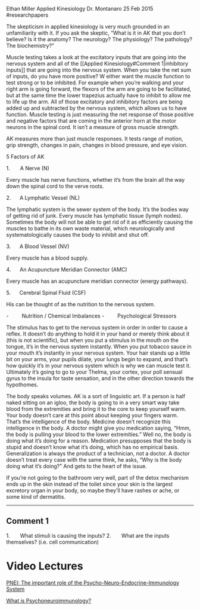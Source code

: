 Ethan Miller
Applied Kinesiology
Dr. Montanaro
25 Feb 2015
#researchpapers

The skepticism in applied kinesiology is very much grounded in an unfamiliarity with it. If you ask the skeptic, “What is it in AK that you don’t believe? Is it the anatomy? The neurology? The physiology? The pathology? The biochemistry?”

Muscle testing takes a look at the excitatory inputs that are going into the nervous system and all of the [[Applied Kinesiology#Comment 1|inhibitory inputs]] that are going into the nervous system. When you take the net sum of inputs, do you have more positive? W either want the muscle function to test strong or to be inhibited. For example when you’re walking and your right arm is going forward, the flexors of the arm are going to be facilitated, but at the same time the lower trapezius actually have to inhibit to allow me to life up the arm. All of those excitatory and inhibitory factors are being added up and subtracted by the nervous system, which allows us to have function. Muscle testing is just measuring the net response of those positive and negative factors that are coming in the anterior horn at the motor neurons in the spinal cord. It isn’t a measure of gross muscle strength.

AK measures more than just muscle responses. It tests range of motion, grip strength, changes in pain, changes in blood pressure, and eye vision.

5 Factors of AK

1.       A Nerve (N)

Every muscle has nerve functions, whether it’s from the brain all the way down the spinal cord to the verve roots.

2.      A Lymphatic Vessel (NL)

The lymphatic system is the sewer system of the body. It’s the bodies way of getting rid of junk. Every muscle has lymphatic tissue (lymph nodes). Sometimes the body will not be able to get rid of it as efficiently causing the muscles to bathe in its own waste material, which neurologically and systematologically causes the body to inhibit and shut off.

3.      A Blood Vessel (NV)

Every muscle has a blood supply.

4.      An Acupuncture Meridian Connector (AMC)

Every muscle has an acupuncture meridian connector (energy pathways).

5.      Cerebral Spinal Fluid (CSF)

His can be thought of as the nutrition to the nervous system.

-         Nutrition / Chemical Imbalances
-         Psychological Stressors

The stimulus has to get to the nervous system in order in order to cause a reflex. It doesn’t do anything to hold it in your hand or merely think about it (this is not scientific), but when you put a stimulus in the mouth on the tongue, it’s in the nervous system instantly. When you put tobacco sauce in your mouth it’s instantly in your nervous system. Your hair stands up a little bit on your arms, your pupils dilate, your lungs begin to expand, and that’s how quickly it’s in your nervous system which is why we can muscle test it. Ultimately it’s going to go to your Thelma, your cortex, your poll sensual gyrus to the insula for taste sensation, and in the other direction towards the hypothomes.

The body speaks volumes. AK is a sort of linguistic art. If a person is half naked sitting on an igloo, the body is going to in a very smart way take blood from the extremities and bring it to the core to keep yourself warm. Your body doesn’t care at this point about keeping your fingers warm. That’s the intelligence of the body. Medicine doesn’t recognize this intelligence in the body. A doctor might give you medication saying, “Hmm, the body is pulling your blood to the lower extremities.” Well no, the body is doing what it’s doing for a reason. Medication presupposes that the body is stupid and doesn’t know what it’s doing, which has no empirical basis. Generalization is always the product of a technician, not a doctor. A doctor doesn’t treat every case with the same think, he asks, “Why is the body doing what it’s doing?” And gets to the heart of the issue.

If you’re not going to the bathroom very well, part of the detox mechanism ends up in the skin instead of the toilet since your skin is the largest excretory organ in your body, so maybe they’ll have rashes or ache, or some kind of dermatitis.

---

## Comment 1

1.       What stimuli is causing the inputs?
2.       What are the inputs themselves? (i.e. cell communication)

# Video Lectures

[PNEI: The important role of the Psycho-Neuro-Endocrine-Immunology System](https://vimeo.com/85176685)

[What is Psychoneuroimmunology?](https://study.com/academy/lesson/what-is-psychoneuroimmunology-definition-lesson.html)


